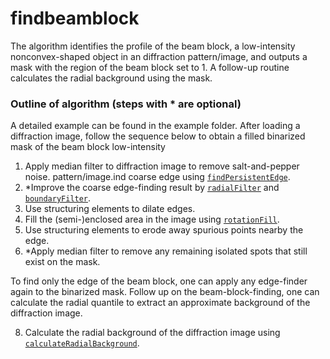 # findbeamblock
The algorithm identifies the profile of the beam block, a low-intensity nonconvex-shaped object in an diffraction pattern/image, and outputs a mask with the region of the beam block set to 1. A follow-up routine calculates the radial background using the mask.


### Outline of algorithm (steps with * are optional)
A detailed example can be found in the example folder. After loading a diffraction image, follow the sequence below to obtain a filled binarized mask of the beam block
low-intensity 
1. Apply median filter to diffraction image to remove salt-and-pepper noise.
pattern/image.ind coarse edge using [`findPersistentEdge`](https://github.com/RealPolitiX/findbeamblock/blob/master/findPersistentEdge.m).
3. *Improve the coarse edge-finding result by [`radialFilter`](https://github.com/RealPolitiX/findbeamblock/blob/master/radialFilter.m) and [`boundaryFilter`](https://github.com/RealPolitiX/findbeamblock/blob/master/boundaryFilter.m).
4. Use structuring elements to dilate edges.
5. Fill the (semi-)enclosed area in the image using [`rotationFill`](https://github.com/RealPolitiX/findbeamblock/blob/master/rotationFill.m).
6. Use structuring elements to erode away spurious points nearby the edge.
7. *Apply median filter to remove any remaining isolated spots that still exist on the mask.

To find only the edge of the beam block, one can apply any edge-finder again to the binarized mask. Follow up on the beam-block-finding, one can calculate the radial quantile to extract an approximate background of the diffraction image.

8. Calculate the radial background of the diffraction image using [`calculateRadialBackground`](https://github.com/RealPolitiX/findbeamblock/blob/master/calculateRadialBackground.m).
